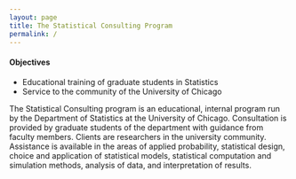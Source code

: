 ```yaml
---
layout: page
title: The Statistical Consulting Program 
permalink: /
---
```

#### Objectives
* Educational training of graduate students in Statistics
* Service to the community of the University of Chicago

The Statistical Consulting program is an educational, internal program run by the Department of Statistics at the University of Chicago. Consultation is provided by graduate students of the department with guidance from faculty members. Clients are researchers in the university community. Assistance is available in the areas of applied probability, statistical design, choice and application of statistical models, statistical computation and simulation methods, analysis of data, and interpretation of results. 
